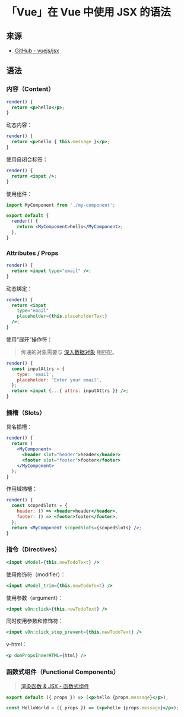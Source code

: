 # 「Vue」在 Vue 中使用 JSX 的语法

## 来源

- [GitHub - vuejs/jsx](https://github.com/vuejs/jsx#syntax)

## 语法

### 内容（Content）

```jsx
render() {
  return <p>hello</p>;
}
```

动态内容：

```jsx
render() {
  return <p>hello { this.message }</p>;
}
```

使用自闭合标签：

```jsx
render() {
  return <input />;
}
```

使用组件：

```jsx
import MyComponent from './my-component';

export default {
  render() {
    return <MyComponent>hello</MyComponent>;
  },
}
```

### Attributes / Props

```jsx
render() {
  return <input type="email" />;
}
```

动态绑定：

```jsx
render() {
  return <input
    type="email"
    placeholder={this.placeholderText}
  />;
}
```

使用“展开”操作符：

> 传递的对象需要与 [深入数据对象](https://cn.vuejs.org/v2/guide/render-function.html#深入数据对象) 相匹配。

```jsx
render() {
  const inputAttrs = {
    type: 'email',
    placeholder: 'Enter your email',
  };
  return <input {...{ attrs: inputAttrs }} />;
}
```

### 插槽（Slots）

具名插槽：

```jsx
render() {
  return (
    <MyComponent>
      <header slot="header">header</header>
      <footer slot="footer">footer</footer>
    </MyComponent>
  );
}
```

作用域插槽：

```jsx
render() {
  const scopedSlots = {
    header: () => <header>header</header>,
    footer: () => <footer>footer</footer>,
  };
  return <MyComponent scopedSlots={scopedSlots} />;
}
```

### 指令（Directives）

```jsx
<input vModel={this.newTodoText} />
```

使用修饰符（modifier）：

```jsx
<input vModel_trim={this.newTodoText} />
```

使用参数（argument）：

```jsx
<input vOn:click={this.newTodoText} />
```

同时使用参数和修饰符：

```jsx
<input vOn:click_stop_prevent={this.newTodoText} />
```

v-html：

```jsx
<p domPropsInnerHTML={html} />
```

### 函数式组件（Functional Components）

> [渲染函数 & JSX - 函数式组件](https://cn.vuejs.org/v2/guide/render-function.html#函数式组件)

```jsx
export default ({ props }) => (<p>hello {props.message}</p>);
```

```jsx
const HelloWorld = ({ props }) => (<p>hello {props.message}</p>);
```
